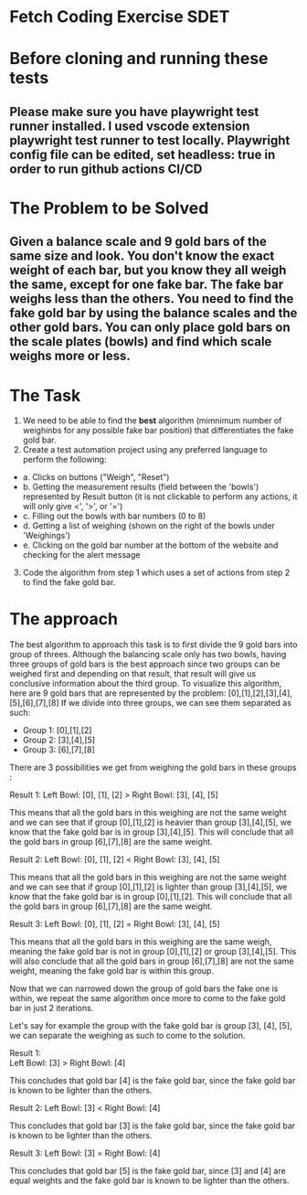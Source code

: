# Fetch Coding Exercise SDET

# Before cloning and running these tests
## Please make sure you have playwright test runner installed. I used vscode extension playwright test runner to test locally. Playwright config file can be edited, set headless: true in order to run github actions CI/CD

# The Problem to be Solved
##  Given a balance scale and 9 gold bars of the same size and look. You don't know the exact **weight** of each bar, but you know they all weigh the same, except for one fake bar. The fake bar weighs **less** than the others. You need to find the fake gold bar by using the balance scales and the other gold bars. You can only place gold bars on the scale plates (bowls) and find which scale weighs more or less. 

# The Task
1. We need to be able to find the **best** algorithm (mimnimum number of weighinbs for any possible fake bar position) that differentiates the fake gold bar. 
2. Create a test automation project using any preferred language to perform the following:
  - a. Clicks on buttons ("Weigh", "Reset")
  - b. Getting the measurement results (field between the 'bowls') represented by Result button (it is not clickable to perform any actions, it will only give <', '>', or '=')
  - c. Filling out the bowls with bar numbers (0 to 8)
  - d. Getting a list of weighing (shown on the right of the bowls under 'Weighings')
  - e. Clicking on the gold bar number at the bottom of the website and checking for the alert message
3. Code the algorithm from step 1 which uses a set of actions from step 2 to find the fake gold bar.

# The approach 
The best algorithm to approach this task is to first divide the 9 gold bars into group of threes. Although the balancing scale only has two bowls, having three groups of gold bars is the best approach since two groups can be weighed first and depending on that result, that result will give us conclusive information about the third group. 
To visualize this algorithm, here are 9 gold bars that are represented by the problem: [0],[1],[2],[3],[4],[5],[6],[7],[8]
If we divide into three groups, we can see them separated as such: 
- Group 1: [0],[1],[2]
- Group 2: [3],[4],[5]
- Group 3: [6],[7],[8]

There are 3 possibilities we get from weighing the gold bars in these groups :

Result 1:
Left Bowl: [0], [1], [2]   >    Right Bowl: [3], [4], [5] 

This means that all the gold bars in this weighing are not the same weight and we can see that if group [0],[1],[2] is heavier than group [3],[4],[5], we know that the fake gold bar is in group [3],[4],[5]. This will conclude that all the gold bars in group [6],[7],[8] are the same weight.

Result 2:
Left Bowl: [0], [1], [2]   <    Right Bowl: [3], [4], [5] 

This means that all the gold bars in this weighing are not the same weight and we can see that if group [0],[1],[2] is lighter than group [3],[4],[5], we know that the fake gold bar is in group [0],[1],[2]. This will conclude that all the gold bars in group [6],[7],[8] are the same weight.

Result 3:
Left Bowl: [0], [1], [2]   =    Right Bowl: [3], [4], [5] 

This means that all the gold bars in this weighing are  the same weigh, meaning the fake gold bar is not in group [0],[1],[2] or group [3],[4],[5]. This will also conclude that all the gold bars in group [6],[7],[8] are not the same weight, meaning the fake gold bar is within this group.

Now that we can narrowed down the group of gold bars the fake one is within, we repeat the same algorithm once more to come to the fake gold bar in just 2 iterations. 

Let's say for example the group with the fake gold bar is group [3], [4], [5], we can separate the weighing as such to come to the solution. 

Result 1:  
Left Bowl: [3]   >    Right Bowl: [4]

This concludes that gold bar [4] is the fake gold bar, since the fake gold bar is known to be lighter than the others. 

Result 2:
Left Bowl: [3]   <    Right Bowl: [4]

This concludes that gold bar [3] is the fake gold bar, since the fake gold bar is known to be lighter than the others. 

Result 3:
Left Bowl: [3]   =    Right Bowl: [4]

This concludes that gold bar [5] is the fake gold bar, since [3] and [4] are equal weights and the fake gold bar is known to be lighter than the others. 
